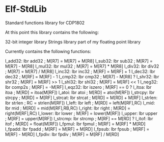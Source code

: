 # Elf-StdLib
Standard functions library for CDP1802

At this point this library contains the following:

32-bit integer library
Strings library
part of my floating point library

Currently contains the following functions:

l_add32:   lbr     add32                ; M[R7] = M[R7] + M[R8]
l_sub32:   lbr     sub32                ; M[R7] = M[R7] - M[R8]
l_mul32:   lbr     mul32                ; M[R7] = M[R7] * M[R8]
l_div32:   lbr     div32                ; M[R7] = M[R7] / M[R8]
l_inc32:   lbr     inc32                ; M[RF] = M[RF] + 1
l_dec32:   lbr     dec32                ; M[RF] = M[RF] - 1
l_cmp32:   lbr     cmp32                ; M[R7] - M[R8] ?
l_shr32:   lbr     shr32                ; M[RF] = M[RF] >> 1
l_shl32:   lbr     shl32                ; M[RF] = M[RF] << 1
l_neg32:   lbr     comp2s               ; M[RF] = -M[RF]
l_eqz32:   lbr     iszero               ; M[RF] == 0 ?
l_itoa:    lbr     itoa                 ; M[RD] = itoa(M[RF])
l_atoi:    lbr     atoi                 ; M[RD] = atoi(M[RF])
l_strcpy:  lbr     strcpy               ; M[RD] = M[RF]
l_strcat:  lbr     strcat               ; M[RD] = M[RD] + M[RF]
l_strlen:  lbr     strlen               ; RC = strlen(M[RF])
l_left:    lbr     left                 ; M[RD] = left(M[RF],RC)
l_mid:     lbr     mid                  ; M[RD] = mid(M[RF],RB,RC)
l_right:   lbr     right                ; M[RD] = right(M[RF],RC)
l_lower:   lbr     lower                ; M[RF] = lower(M[RF])
l_upper:   lbr     upper                ; M[RF] = upper(M[RF])
l_strcmp:  lbr     strcmp               ; M[RF] == M[RD] ?
l_itof:    lbr     itof                 ; M[RD] = float(M[RF])
l_fpmul:   lbr     fpmul                ; M[RF] = M[RF] * M[RD]
l_fpadd:   lbr     fpadd                ; M[RF] = M[RF] + M[RD]
l_fpsub:   lbr     fpsub                ; M[RF] = M[RF] - M[RD]
l_fpdiv:   lbr     fpdiv                ; M[RF] = M[RF] / M[RD]

 
